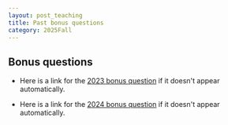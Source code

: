 ```yaml
---
layout: post_teaching
title: Past bonus questions
category: 2025Fall
---
```


## Bonus questions

- Here is a link for the [2023 bonus question](./2023Bonus.pdf) if it doesn't appear automatically. 

<style>
.pdfobject-container {    
	width: 600px;
   height: 700px;
}
</style>

<div id="syllabus"></div>
<script src="../script/pdfobject.js"></script>
<script>PDFObject.embed("/_posts/2023Bonus.pdf#toolbar=0&navpanes=0", "#syllabus");</script>


- Here is a link for the [2024 bonus question](./2024Bonus.pdf) if it doesn't appear automatically. 

<style>
.pdfobject-container {    
	width: 600px;
   height: 700px;
}
</style>

<div id="syllabus"></div>
<script src="../script/pdfobject.js"></script>
<script>PDFObject.embed("/_posts/2024Bonus.pdf#toolbar=0&navpanes=0", "#syllabus");</script>